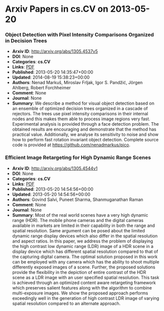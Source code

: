 # Arxiv Papers in cs.CV on 2013-05-20
### Object Detection with Pixel Intensity Comparisons Organized in Decision Trees
- **Arxiv ID**: http://arxiv.org/abs/1305.4537v5
- **DOI**: None
- **Categories**: **cs.CV**
- **Links**: [PDF](http://arxiv.org/pdf/1305.4537v5)
- **Published**: 2013-05-20 14:35:47+00:00
- **Updated**: 2014-08-19 15:38:23+00:00
- **Authors**: Nenad Markuš, Miroslav Frljak, Igor S. Pandžić, Jörgen Ahlberg, Robert Forchheimer
- **Comment**: None
- **Journal**: None
- **Summary**: We describe a method for visual object detection based on an ensemble of optimized decision trees organized in a cascade of rejectors. The trees use pixel intensity comparisons in their internal nodes and this makes them able to process image regions very fast. Experimental analysis is provided through a face detection problem. The obtained results are encouraging and demonstrate that the method has practical value. Additionally, we analyse its sensitivity to noise and show how to perform fast rotation invariant object detection. Complete source code is provided at https://github.com/nenadmarkus/pico.



### Efficient Image Retargeting for High Dynamic Range Scenes
- **Arxiv ID**: http://arxiv.org/abs/1305.4544v1
- **DOI**: None
- **Categories**: **cs.CV**
- **Links**: [PDF](http://arxiv.org/pdf/1305.4544v1)
- **Published**: 2013-05-20 14:54:56+00:00
- **Updated**: 2013-05-20 14:54:56+00:00
- **Authors**: Govind Salvi, Puneet Sharma, Shanmuganathan Raman
- **Comment**: None
- **Journal**: None
- **Summary**: Most of the real world scenes have a very high dynamic range (HDR). The mobile phone cameras and the digital cameras available in markets are limited in their capability in both the range and spatial resolution. Same argument can be posed about the limited dynamic range display devices which also differ in the spatial resolution and aspect ratios.   In this paper, we address the problem of displaying the high contrast low dynamic range (LDR) image of a HDR scene in a display device which has different spatial resolution compared to that of the capturing digital camera. The optimal solution proposed in this work can be employed with any camera which has the ability to shoot multiple differently exposed images of a scene. Further, the proposed solutions provide the flexibility in the depiction of entire contrast of the HDR scene as a LDR image with an user specified spatial resolution. This task is achieved through an optimized content aware retargeting framework which preserves salient features along with the algorithm to combine multi-exposure images. We show the proposed approach performs exceedingly well in the generation of high contrast LDR image of varying spatial resolution compared to an alternate approach.



